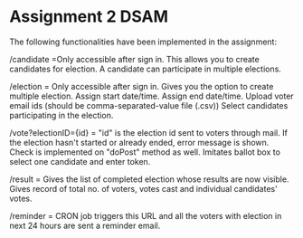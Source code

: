 Assignment 2 DSAM
============================

The following functionalities have been implemented in the assignment:

/candidate =Only accessible after sign in. 
			This allows you to create candidates for election. A candidate can participate in multiple elections.

/election = Only accessible after sign in.
			Gives you the option to create multiple election.
			Assign start date/time.
			Assign end date/time.
			Upload voter email ids (should be comma-separated-value file (.csv))
			Select candidates participating in the election.
			

/vote?electionID={id}  = "id" is the election id sent to voters through mail.
						If the election hasn't started or already ended, error message is shown.
						Check is implemented on "doPost" method as well.
						Imitates ballot box to select one candidate and enter token.

/result      = Gives the list of completed election whose results are now visible.
				Gives record of total no. of voters, votes cast and individual candidates' votes.
				
/reminder   = CRON job triggers this URL and all the voters with election in next 24 hours are sent a reminder email.
			
